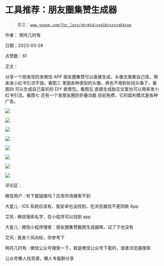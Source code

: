 # 工具推荐：朋友圈集赞生成器

> 原文：[`www.yuque.com/for_lazy/xkrm14/xxg1krxzsyak4coe`](https://www.yuque.com/for_lazy/xkrm14/xxg1krxzsyak4coe)



作者： 明月几时有



日期：2023-03-28



点赞数：61

<ne-card data-card-name="hr" data-card-type="block" id="Nms2w" data-event-boundary="card">

正文：



分享一个刚发现的发微信 APP 朋友圈集赞可以直接生成，头像文案都自己改，用来发小红书引流不错。看图三 里面各种类型的头像，再也不用到处找头像了，看图四 可以生成自己喜欢的 DIY 表情包。看图五 直接生成励志文案也可以用来发小红书引流。看图七 还有一个发朋友圈防折叠功能 目前免费，它的盈利模式是各种广告。



<ne-card data-card-name="image" data-card-type="inline" id="PuppR" data-event-boundary="card">![](img/3d7e1a9fda129a49b4c27bd936a2ea04.png)</ne-card>



<ne-card data-card-name="image" data-card-type="inline" id="wCKv5" data-event-boundary="card">![](img/d319dffe896e85a401781fc48927183f.png)</ne-card>



<ne-card data-card-name="image" data-card-type="inline" id="n59E6" data-event-boundary="card">![](img/993c23848af2a677235b70db946f8b81.png)</ne-card>



<ne-card data-card-name="image" data-card-type="inline" id="qqxZ2" data-event-boundary="card">![](img/23eb36c8b6bacaf79e906a4f869cdbe9.png)</ne-card>



<ne-card data-card-name="image" data-card-type="inline" id="iP3jy" data-event-boundary="card">![](img/df86fca806557e1c2a5e7b5f9df7fba1.png)</ne-card>



<ne-card data-card-name="image" data-card-type="inline" id="tvgok" data-event-boundary="card">![](img/8b7f2ce762867e170386f28500771e7f.png)</ne-card>



<ne-card data-card-name="image" data-card-type="inline" id="D03mB" data-event-boundary="card">![](img/905517a004f0b23d1d583a8569df994a.png)</ne-card>



<ne-card data-card-name="image" data-card-type="inline" id="ZIlj0" data-event-boundary="card">![](img/82e95a1fcfa947b9392cbfa7104430f0.png)</ne-card>

<ne-card data-card-name="hr" data-card-type="block" id="dWxOg" data-event-boundary="card">

评论区：



微信用户 : 有下载链接吗？应用市场搜索不到



大星儿 : IOS 系统应该有，我安卓也没找到，在浏览器找不是同款 App



艾风 : 微信搜索名字，在小程序可以找到 app



大星儿 : 微信小程序搜索：朋友圈集赞截图生成器嘛，试了下也没有



艾风 : 我发个风向标，你参考下



明月几时有 : 微信公众号搜索一下，我是微信公众号下载的，或者浏览器搜索

<ne-card data-card-name="hr" data-card-type="block" id="Kohug" data-event-boundary="card">

公众号懒人找资源，懒人专属群分享

</ne-card></ne-card></ne-card>